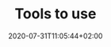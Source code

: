 ---
title: "Tools to use"
icon: /icons/tools.png
menuicon: /icons/tools-menu.png
date: 2020-07-31T11:05:44+02:00
expandable: false
instructions: true
weight: 2
category: "section"
---
